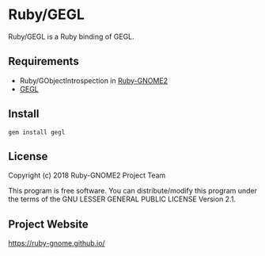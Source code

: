 # Ruby/GEGL

Ruby/GEGL is a Ruby binding of GEGL.

## Requirements

* Ruby/GObjectIntrospection in
  [Ruby-GNOME2](https://ruby-gnome.github.io/)
* [GEGL](https://gegl.org/)

## Install

    gem install gegl

## License

Copyright (c) 2018 Ruby-GNOME2 Project Team

This program is free software. You can distribute/modify this program
under the terms of the GNU LESSER GENERAL PUBLIC LICENSE Version 2.1.

## Project Website

https://ruby-gnome.github.io/
